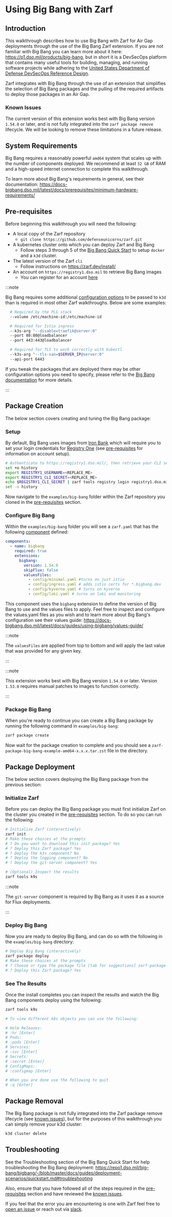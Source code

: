 # Using Big Bang with Zarf

## Introduction

This walkthrough describes how to use Big Bang with Zarf for Air Gap deployments through the use of the Big Bang Zarf extension. If you are not familiar with Big Bang you can learn more about it here: https://p1.dso.mil/products/big-bang, but in short it is a DevSecOps platform that contains many useful tools for building, managing, and running software projects while adhering to the [United States Department of Defense DevSecOps Reference Design](https://public.cyber.mil/devsecops/).

Zarf integrates with Big Bang through the use of an extension that simplifies the selection of Big Bang packages and the pulling of the required artifacts to deploy those packages in an Air Gap.

### Known Issues

The current version of this extension works best with Big Bang version `1.54.0` or later, and is not fully integrated into the `zarf package remove` lifecycle.  We will be looking to remove these limitations in a future release.

## System Requirements

Big Bang requires a reasonably powerful `amd64` system that scales up with the number of components deployed.  We recommend at least `32 GB` of RAM and a high-speed internet connection to complete this walkthrough.

To learn more about Big Bang's requirements in general, see their documentation: https://docs-bigbang.dso.mil/latest/docs/prerequisites/minimum-hardware-requirements/

## Pre-requisites

Before beginning this walkthrough you will need the following:

- A local copy of the Zarf repository
  - `git clone https://github.com/defenseunicorns/zarf.git`
- A kubernetes cluster onto which you can deploy Zarf and Big Bang
  - Follow steps 3 through 5 of the [Big Bang Quick Start](https://docs-bigbang.dso.mil/1.54.0/docs/guides/deployment-scenarios/quickstart/) to setup `docker` and a `k3d` cluster.
- The latest version of the Zarf `cli`
  - Follow instructions on https://zarf.dev/install/
- An account on `https://registry1.dso.mil` to retrieve Big Bang images
  - You can register for an account [here](https://login.dso.mil/auth/realms/baby-yoda/protocol/openid-connect/registrations?client_id=account&response_type=code)

:::note

Big Bang requires some additional [configuration options](https://docs-bigbang.dso.mil/1.54.0/docs/guides/deployment-scenarios/quickstart/#Explanation-of-k3d-Command-Flags-Relevant-to-the-Quick-Start) to be passed to `k3d` than is required in most other Zarf walkthroughs.  Below are some examples:

```bash
  # Required by the PLG stack
  --volume /etc/machine-id:/etc/machine-id

  # Required for Istio ingress
  --k3s-arg "--disable=traefik@server:0"
  --port 80:80@loadbalancer
  --port 443:443@loadbalancer

  # Required for TLS to work correctly with kubectl
  --k3s-arg "--tls-san=$SERVER_IP@server:0"
  --api-port 6443
```

If you tweak the packages that are deployed there may be other configuration options you need to specify, please refer to the [Big Bang documentation](https://docs-bigbang.dso.mil/1.54.0/docs/) for more details.

:::

## Package Creation

The below section covers creating and tuning the Big Bang package:

### Setup

By default, Big Bang uses images from [Iron Bank](https://p1.dso.mil/products/iron-bank) which will require you to set your login credentials for [Registry One](https://registry1.dso.mil) (see [pre-requisites](#pre-requisites) for information on account setup).

```bash
# Authenticate to https://registry1.dso.mil/, then retrieve your CLI secret from your User Profile and run the following:
set +o history
export REGISTRY1_USERNAME=<REPLACE_ME>
export REGISTRY1_CLI_SECRET=<REPLACE_ME>
echo $REGISTRY1_CLI_SECRET | zarf tools registry login registry1.dso.mil --username $REGISTRY1_USERNAME --password-stdin
set -o history
```

Now navigate to the `examples/big-bang` folder within the Zarf repository you cloned in the [pre-requisites](#pre-requisites) section.

### Configure Big Bang

Within the `examples/big-bang` folder you will see a `zarf.yaml` that has the following [component](../4-user-guide/2-zarf-packages/2-zarf-components.md) defined:

```yaml
components:
  - name: bigbang
    required: true
    extensions:
      bigbang:
        version: 1.54.0
        skipFlux: false
        valuesFiles:
          - config/minimal.yaml #turns on just istio
          - config/ingress.yaml # adds istio certs for *.bigbang.dev
          - config/kyverno.yaml # turns on kyverno
          - config/loki.yaml # turns on loki and monitoring
```

This component uses the `bigbang` extension to define the version of Big Bang to use and the values files to apply.  Feel free to inspect and configure the values.yaml files as you wish and to learn more about Big Bang's configuration see their values guide: https://docs-bigbang.dso.mil/latest/docs/guides/using-bigbang/values-guide/

:::note

The `valuesFiles` are applied from top to bottom and will apply the last value that was provided for any given key.

:::

:::note

This extension works best with Big Bang version `1.54.0` or later.  Version `1.53.0` requires manual patches to images to function correctly.

:::


### Package Big Bang

When you're ready to continue you can create a Big Bang package by running the following command in `examples/big-bang`:

```bash
zarf package create
```

Now wait for the package creation to complete and you should see a `zarf-package-big-bang-example-amd64-x.x.x.tar.zst` file in the directory.


## Package Deployment

The below section covers deploying the Big Bang package from the previous section:

### Initialize Zarf

Before you can deploy the Big Bang package you must first initialize Zarf on the cluster you created in the [pre-requisites](#pre-requisites) section.  To do so you can run the following:

```bash
# Initialize Zarf (interactively)
zarf init
# Make these choices at the prompts
# ? Do you want to download this init package? Yes
# ? Deploy this Zarf package? Yes
# ? Deploy the k3s component? No
# ? Deploy the logging component? No
# ? Deploy the git-server component? Yes

# (Optional) Inspect the results
zarf tools k9s
```

:::note

The `git-server` component is required by Big Bang as it uses it as a source for Flux deployments.

:::


### Deploy Big Bang

Now you are ready to deploy Big Bang, and can do so with the following in the `examples/big-bang` directory:

```bash
# Deploy Big Bang (interactively)
zarf package deploy
# Make these choices at the prompts
# ? Choose or type the package file [tab for suggestions] zarf-package-big-bang-example-amd64-x.x.x.tar.zst
# ? Deploy this Zarf package? Yes
```

### See The Results

Once the install completes you can inspect the results and watch the Big Bang components deploy using the following:

```bash
zarf tools k9s

# To view different k8s objects you can use the following:

# Helm Releases:
# :hr [Enter]
# Pods:
# :pods [Enter]
# Services:
# :svc [Enter]
# Secrets:
# :secret [Enter]
# ConfigMaps:
# :configmap [Enter]

# When you are done use the following to quit
# :q [Enter]
```

## Package Removal

The Big Bang package is not fully integrated into the Zarf package remove lifecycle (see [known issues](#known-issues)), but for the purposes of this walkthrough you can simply remove your k3d cluster:

```bash
k3d cluster delete
```

## Troubleshooting

See the Troubleshooting section of the Big Bang Quick Start for help troubleshooting the Big Bang deployment: https://repo1.dso.mil/big-bang/bigbang/-/blob/master/docs/guides/deployment-scenarios/quickstart.md#troubleshooting

Also, ensure that you have followed all of the steps required in the [pre-requisites](#pre-requisites) section and have reviewed the [known issues](#known-issues).

If you feel that the error you are encountering is one with Zarf feel free to [open an issue](https://github.com/defenseunicorns/zarf/issues/new/choose) or reach out via [slack](https://kubernetes.slack.com/archives/C03B6BJAUJ3).
